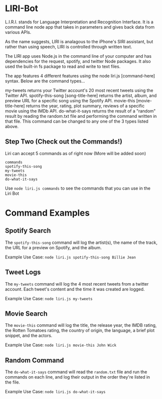 # LIRI-Bot
L.I.R.I. stands for Language Interpretation and Recognition Interface. It is a command line node app that takes in parameters and gives back data from various APIs.

As the name suggests, LIRI is analagous to the iPhone's SIRI assistant, but rather than using speech, LIRI is controlled through written text.

The LIRI app uses Node.js in the command line of your computer and has dependencies for the request, spotify, and twitter Node packages. It also used the built-in fs package to read and write to text files.

The app features 4 different features using the node liri.js [command-here] syntax. Below are the command types...

my-tweets returns your Twitter account's 20 most recent tweets using the Twitter API.
spotify-this-song [song-title-here] returns the artist, album, and preview URL for a specific song using the Spotify API.
movie-this [movie-title-here] returns the year, rating, plot summary, reviews of a specific movie using the IMDb API.
do-what-it-says returns the result of a "random" result by reading the random.txt file and performing the command written in that file. This command can be changed to any one of the 3 types listed above.

## Step Two (Check out the Commands!) ##

Liri can accept 5 commands as of right now (More will be added soon)

```
commands
spotify-this-song
my-tweets
movie-this
do-what-it-says
```
Use `node liri.js commands` to see the commands that you can use in the Liri Bot

# Command Examples

## Spotify Search ##

The `spotify-this-song` command will log the artist(s), the name of the track, the URL for a preview on Spotify, and the album.

Example Use Case: `node liri.js spotify-this-song Billie Jean`

## Tweet Logs ##

The `my-tweets` command will log the 4 most recent tweets from a twitter account. Each tweet's content and the time it was created are logged.

Example Use Case: `node liri.js my-tweets`

## Movie Search ##

The `movie-this` command will log the title, the release year, the IMDB rating, the Rotten Tomatoes rating, the country of origin, the language, a brief plot snippet, and the actors.

Example Use Case: `node liri.js movie-this John Wick`

## Random Command ##
The `do-what-it-says` command will read the `random.txt` file and run the commands on each line, and log their output in the order they're listed in the file.

Example Use Case: `node liri.js do-what-it-says` 
